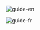 ![guide-en](https://github.com/user-attachments/assets/b5e41759-f760-4d13-bba6-e7b678fbe997)

![guide-fr](https://github.com/user-attachments/assets/509ba2d9-fd0e-468d-a569-0436c6510380)


